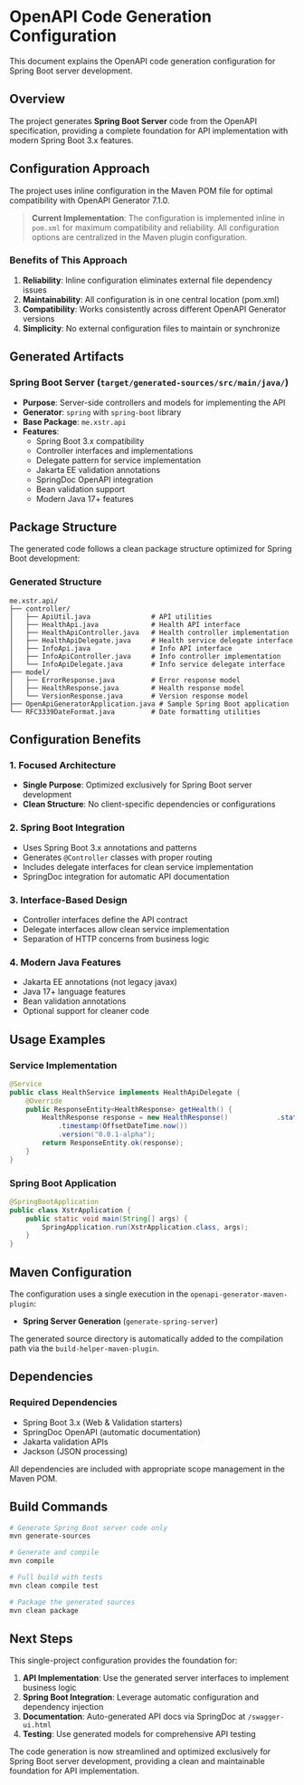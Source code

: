# OpenAPI Code Generation Configuration

This document explains the OpenAPI code generation configuration for Spring Boot server development.

## Overview

The project generates **Spring Boot Server** code from the OpenAPI specification, providing a complete foundation for API implementation with modern Spring Boot 3.x features.

## Configuration Approach

The project uses inline configuration in the Maven POM file for optimal compatibility with OpenAPI Generator 7.1.0.

> **Current Implementation**: The configuration is implemented inline in `pom.xml` for 
> maximum compatibility and reliability. All configuration options are centralized in the Maven plugin configuration.

### Benefits of This Approach

1. **Reliability**: Inline configuration eliminates external file dependency issues
2. **Maintainability**: All configuration is in one central location (pom.xml)
3. **Compatibility**: Works consistently across different OpenAPI Generator versions
4. **Simplicity**: No external configuration files to maintain or synchronize

## Generated Artifacts

### Spring Boot Server (`target/generated-sources/src/main/java/`)
- **Purpose**: Server-side controllers and models for implementing the API
- **Generator**: `spring` with `spring-boot` library  
- **Base Package**: `me.xstr.api`
- **Features**:
  - Spring Boot 3.x compatibility
  - Controller interfaces and implementations  
  - Delegate pattern for service implementation
  - Jakarta EE validation annotations
  - SpringDoc OpenAPI integration
  - Bean validation support
  - Modern Java 17+ features

## Package Structure

The generated code follows a clean package structure optimized for Spring Boot development:

### Generated Structure
```
me.xstr.api/
├── controller/
│   ├── ApiUtil.java               # API utilities
│   ├── HealthApi.java             # Health API interface
│   ├── HealthApiController.java   # Health controller implementation
│   ├── HealthApiDelegate.java     # Health service delegate interface
│   ├── InfoApi.java               # Info API interface
│   ├── InfoApiController.java     # Info controller implementation
│   └── InfoApiDelegate.java       # Info service delegate interface
├── model/
│   ├── ErrorResponse.java         # Error response model
│   ├── HealthResponse.java        # Health response model
│   └── VersionResponse.java       # Version response model
├── OpenApiGeneratorApplication.java # Sample Spring Boot application
└── RFC3339DateFormat.java         # Date formatting utilities
```

## Configuration Benefits

### 1. Focused Architecture
- **Single Purpose**: Optimized exclusively for Spring Boot server development
- **Clean Structure**: No client-specific dependencies or configurations

### 2. Spring Boot Integration
- Uses Spring Boot 3.x annotations and patterns
- Generates `@Controller` classes with proper routing
- Includes delegate interfaces for clean service implementation
- SpringDoc integration for automatic API documentation

### 3. Interface-Based Design
- Controller interfaces define the API contract
- Delegate interfaces allow clean service implementation
- Separation of HTTP concerns from business logic

### 4. Modern Java Features
- Jakarta EE annotations (not legacy javax)
- Java 17+ language features
- Bean validation annotations
- Optional support for cleaner code

## Usage Examples

### Service Implementation
```java
@Service
public class HealthService implements HealthApiDelegate {
    @Override
    public ResponseEntity<HealthResponse> getHealth() {
        HealthResponse response = new HealthResponse()            .status(HealthResponse.StatusEnum.UP)
            .timestamp(OffsetDateTime.now())
            .version("0.0.1-alpha");
        return ResponseEntity.ok(response);
    }
}
```

### Spring Boot Application
```java
@SpringBootApplication
public class XstrApplication {
    public static void main(String[] args) {
        SpringApplication.run(XstrApplication.class, args);
    }
}
```

## Maven Configuration

The configuration uses a single execution in the `openapi-generator-maven-plugin`:

- **Spring Server Generation** (`generate-spring-server`)

The generated source directory is automatically added to the compilation path via the `build-helper-maven-plugin`.

## Dependencies

### Required Dependencies
- Spring Boot 3.x (Web & Validation starters)
- SpringDoc OpenAPI (automatic documentation)
- Jakarta validation APIs
- Jackson (JSON processing)

All dependencies are included with appropriate scope management in the Maven POM.

## Build Commands

```bash
# Generate Spring Boot server code only
mvn generate-sources

# Generate and compile
mvn compile

# Full build with tests
mvn clean compile test

# Package the generated sources
mvn clean package
```

## Next Steps

This single-project configuration provides the foundation for:

1. **API Implementation**: Use the generated server interfaces to implement business logic
2. **Spring Boot Integration**: Leverage automatic configuration and dependency injection
3. **Documentation**: Auto-generated API docs via SpringDoc at `/swagger-ui.html`
4. **Testing**: Use generated models for comprehensive API testing

The code generation is now streamlined and optimized exclusively for Spring Boot server development, providing a clean and maintainable foundation for API implementation.

